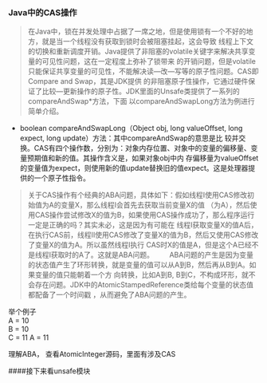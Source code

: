 ### Java中的CAS操作  
 >在Java中，锁在并发处理中占据了一席之地，但是使用锁有一个不好的地方，就是当一个线程没有获取到锁时会被阻塞挂起，这会导致
 线程上下文的切换和重新调度开销。Java提供了非阻塞的volatile关键字来解决共享变量的可见性问题，这在一定程度上弥补了锁带来
 的开销问题，但是volatile只能保证共享变量的可见性，不能解决读—改—写等的原子性问题。CAS即Compare and Swap，其是JDK提供
 的非阻塞原子性操作，它通过硬件保证了比较—更新操作的原子性。JDK里面的Unsafe类提供了一系列的compareAndSwap*方法，下面
 以compareAndSwapLong方法为例进行简单介绍。
+ boolean compareAndSwapLong（Object obj, long valueOffset, long expect, long update）方法：其中compareAndSwap的意思是比
较并交换。CAS有四个操作数，分别为：对象内存位置、对象中的变量的偏移量、变量预期值和新的值。其操作含义是，如果对象obj中内
存偏移量为valueOffset的变量值为expect，则使用新的值update替换旧的值expect。这是处理器提供的一个原子性指令。
>关于CAS操作有个经典的ABA问题，具体如下：假如线程I使用CAS修改初始值为A的变量X，那么线程I会首先去获取当前变量X的值
（为A），然后使用CAS操作尝试修改X的值为B，如果使用CAS操作成功了，那么程序运行一定是正确的吗？其实未必，这是因为有可能在
线程I获取变量X的值A后，在执行CAS前，线程II使用CAS修改了变量X的值为B，然后又使用CAS修改了变量X的值为A。所以虽然线程I执行
CAS时X的值是A，但是这个A已经不是线程I获取时的A了。这就是ABA问题。
       ABA问题的产生是因为变量的状态值产生了环形转换，就是变量的值可以从A到B，然后再从B到A。如果变量的值只能朝着一个方
向转换，比如A到B, B到C，不构成环形，就不会存在问题。JDK中的AtomicStampedReference类给每个变量的状态值都配备了一个时间戳
，从而避免了ABA问题的产生。

举个例子  
A = 10  
B = 10  
C = 11 A = 11  

理解ABA， 查看AtomicInteger源码，里面有涉及CAS

####接下来看unsafe模块  



